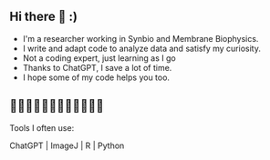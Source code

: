 ## Hi there 👋 :)
- I'm a researcher working in Synbio and Membrane Biophysics.
- I write and adapt code to analyze data and satisfy my curiosity.
- Not a coding expert, just learning as I go
- Thanks to ChatGPT, I save a lot of time.
- I hope some of my code helps you too.
## 
## 🌱🌱🌱🌱🌱🌱🌱🌱🌱🌱🌱🌱


Tools I often use:

ChatGPT | ImageJ | R | Python

<!--
**ZexiXu/zexixu** is a ✨ _special_ ✨ repository because its `README.md` (this file) appears on your GitHub profile.

Here are some ideas to get you started:

- 🔭 I’m currently working on ...
- 🌱 I’m currently learning ...
- 👯 I’m looking to collaborate on ...
- 🤔 I’m looking for help with ...
- 💬 Ask me about ...
- 📫 How to reach me: ...
- 😄 Pronouns: ...
- ⚡ Fun fact: ...
-->
